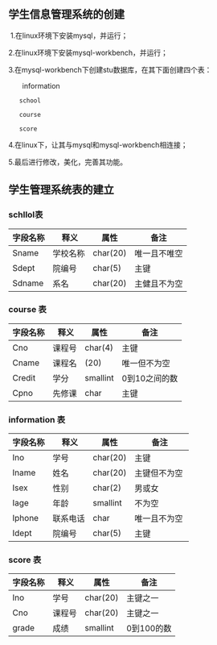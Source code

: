 ## 学生信息管理系统的创建 

 1.在linux环境下安装mysql，并运行；
 
 2.在linux环境下安装mysql-workbench，并运行；
 
 3.在mysql-workbench下创建stu数据库，在其下面创建四个表：
 
       information  
       
       school 
       
       course 
       
       score
       
  4.在linux下，让其与mysql和mysql-workbench相连接；
  
  5.最后进行修改，美化，完善其功能。
  
## 学生管理系统表的建立

### schllol表
   
字段名称 | 释义 | 属性 | 备注  
--------|-----|------|-----   
Sname | 学校名称 | char(20) | 唯一且不唯空 
Sdept | 院编号 | char(5) | 主键 
Sdname | 系名 | char(20) | 主健且不为空 

### course 表

字段名称 | 释义 | 属性 | 备注  
--------|-----|------|-----  
Cno | 课程号 | char(4) | 主键
Cname | 课程名 | (20) | 唯一但不为空 
Credit | 学分 | smallint | 0到10之间的数
Cpno | 先修课| char | 主键 

### information 表

字段名称 | 释义 | 属性 | 备注  
--------|-----|------|-----  
Ino | 学号 | char(20) | 主键 
Iname | 姓名 | char(20) | 主键但不为空 
Isex | 性别 | char(2) | 男或女 
Iage | 年龄 | smallint | 不为空 
Iphone | 联系电话 | char | 唯一且不为空 
Idept | 院编号 | char(5) | 主键

### score 表

字段名称 | 释义 | 属性 | 备注  
--------|-----|------|-----  
Ino | 学号 | char(20) | 主键之一
Cno | 课程号 | char(20) | 主键之一
grade | 成绩 | smallint | 0到100的数









































